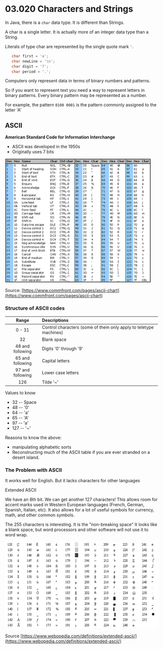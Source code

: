 # 03.020 Characters and Strings

In Java, there is a `char` data type.  It is different than Strings.

A char is a single letter.  It is actually more of an integer data type than a String.  

Literals of type char are represented by the single quote mark `'`.

```java
   char first = 'a';
   char newLine = '\n';
   char digit = '7';
   char period = '.';
```

Computers only represent data in terms of binary numbers and patterns.

So if you want to represent text you need a way to represent letters in binary patterns.  Every binary pattern may be represented as a number.  

For example, the pattern `0100 0001` is the pattern commonly assigned to the letter 'A' 
## ASCII

**American Standard Code for Information Interchange**

* ASCII was developed in the 1950s
* Originally uses 7 bits

![ASCII table](images/Standard-ASCII-Table_large.webp)

Source: [https://www.commfront.com/pages/ascii-chart](https://www.commfront.com/pages/ascii-chart)

### Structure of ASCII codes

Range|Descriptions
:---:|:---
0 - 31|Control characters (some of them only apply to teletype machines)
32|Blank space
48 and following|Digits '0' through '9'
65 and following|Capital letters
97 and following|Lower case letters
126|Tilde '~'

Values to know

* 32 -- Space
* 48 -- '0'
* 64 -- 'a'
* 65 -- 'A'
* 97 -- 'a'
* 127 -- '~'

Reasons to know the above:

* manipulating alphabetic sorts
* Reconstructing much of the ASCII table if you are ever stranded on a desert island.

### The Problem with ASCII

It works well for English.  But it lacks characters for other languages

Extended ASCII

We have an 8th bit.  We can get another 127 characters!  This allows room for accent marks used in Western European languages (French, German, Spanish, Italian, etc).  It also allows for a lot of useful symbols for currency, math, and other common symbols.

The 255 characters is interesting.  It is the "non-breaking space"  It looks like a blank space, but word processors and other software will not use it to word wrap.

![Extended ASCII](images/extended-ascii_5f85365bb4f84-2.gif)

Source [https://www.webopedia.com/definitions/extended-ascii/](https://www.webopedia.com/definitions/extended-ascii/)

